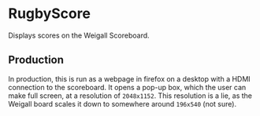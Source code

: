 # RugbyScore
Displays scores on the Weigall Scoreboard.

## Production
In production, this is run as a webpage in firefox on a desktop with a HDMI connection to the scoreboard. It opens a pop-up box, which the user can make full screen, at a resolution of `2048x1152`. This resolution is a lie, as the Weigall board scales it down to somewhere around `196x540` (not sure).



